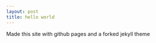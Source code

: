 ```yaml
---
layout: post
title: hello world
---
```


Made this site with github pages and a forked jekyll theme
